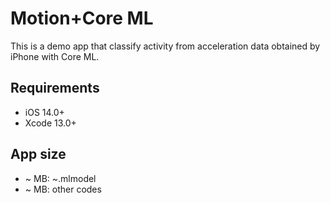 # Motion+Core ML

This is a demo app that classify activity from acceleration data obtained by iPhone with Core ML.

## Requirements

- iOS 14.0+
- Xcode 13.0+

## App size

- ~ MB: ~.mlmodel
- ~ MB: other codes
